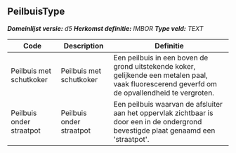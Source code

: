 ﻿## PeilbuisType

*__Domeinlijst versie:__ d5*
*__Herkomst definitie:__ IMBOR*
*__Type veld:__ TEXT*

|__Code__ |__Description__ |__Definitie__	|
|	---	|	---	|   ---	| 
| Peilbuis met schutkoker | Peilbuis met schutkoker | Een peilbuis in een boven de grond uitstekende koker, gelijkende een metalen paal, vaak fluorescerend geverfd om de opvallendheid te vergroten. |
| Peilbuis onder straatpot | Peilbuis onder straatpot | Een peilbuis waarvan de afsluiter aan het oppervlak zichtbaar is door een in de ondergrond bevestigde plaat genaamd een 'straatpot'. |
